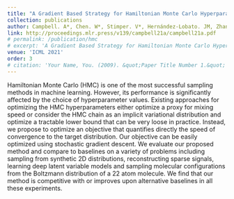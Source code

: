 ```yaml
---
title: "A Gradient Based Strategy for Hamiltonian Monte Carlo Hyperparameter Optimization"
collection: publications
author: Campbell. A*, Chen. W*, Stimper. V*, Hernández-Lobato. JM, Zhang. Y
link: http://proceedings.mlr.press/v139/campbell21a/campbell21a.pdf
# permalink: /publication/hmc
# excerpt: 'A Gradient Based Strategy for Hamiltonian Monte Carlo Hyperparameter Optimization'
venue: 'ICML 2021'
order: 3
# citation: 'Your Name, You. (2009). &quot;Paper Title Number 1.&quot; <i>Journal 1</i>. 1(1).'
---
```


Hamiltonian Monte Carlo (HMC) is one of the most successful sampling methods in machine learning. However, its performance is significantly affected by the choice of hyperparameter values. Existing approaches for optimizing the HMC hyperparameters either optimize a proxy for mixing speed or consider the HMC chain as an implicit variational distribution and optimize a tractable lower bound that can be very loose in practice. Instead, we propose to optimize an objective that quantifies directly the speed of convergence to the target distribution. Our objective can be easily optimized using stochastic gradient descent. We evaluate our proposed method and compare to baselines on a variety of problems including sampling from synthetic 2D distributions, reconstructing sparse signals, learning deep latent variable models and sampling molecular configurations from the Boltzmann distribution of a 22 atom molecule. We find that our method is competitive with or improves upon alternative baselines in all these experiments.
